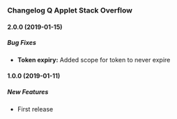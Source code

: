 
### Changelog Q Applet Stack Overflow

#### 2.0.0 (2019-01-15)

##### Bug Fixes

* **Token expiry:**  Added scope for token to never expire

#### 1.0.0 (2019-01-11)

##### New Features

*  First release
